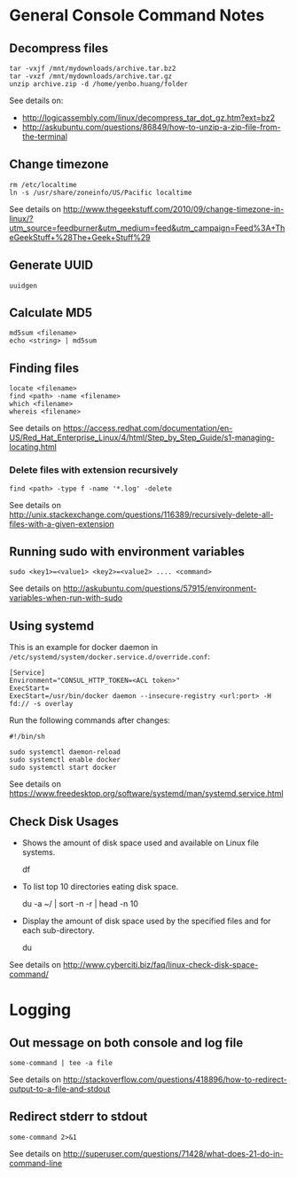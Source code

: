 # General Console Command Notes

## Decompress files

    tar -vxjf /mnt/mydownloads/archive.tar.bz2
    tar -vxzf /mnt/mydownloads/archive.tar.gz
    unzip archive.zip -d /home/yenbo.huang/folder

See details on:
* <http://logicassembly.com/linux/decompress_tar_dot_gz.htm?ext=bz2>
* <http://askubuntu.com/questions/86849/how-to-unzip-a-zip-file-from-the-terminal>

## Change timezone

    rm /etc/localtime
    ln -s /usr/share/zoneinfo/US/Pacific localtime

See details on <http://www.thegeekstuff.com/2010/09/change-timezone-in-linux/?utm_source=feedburner&utm_medium=feed&utm_campaign=Feed%3A+TheGeekStuff+%28The+Geek+Stuff%29>

## Generate UUID

    uuidgen

## Calculate MD5

    md5sum <filename>
    echo <string> | md5sum

## Finding files

    locate <filename>
    find <path> -name <filename>
    which <filename>
    whereis <filename>

See details on <https://access.redhat.com/documentation/en-US/Red_Hat_Enterprise_Linux/4/html/Step_by_Step_Guide/s1-managing-locating.html>

### Delete files with extension recursively

    find <path> -type f -name '*.log' -delete

See details on <http://unix.stackexchange.com/questions/116389/recursively-delete-all-files-with-a-given-extension>

## Running sudo with environment variables

    sudo <key1>=<value1> <key2>=<value2> .... <command>

See details on <http://askubuntu.com/questions/57915/environment-variables-when-run-with-sudo>

## Using systemd

This is an example for docker daemon in `/etc/systemd/system/docker.service.d/override.conf`:

    [Service]
    Environment="CONSUL_HTTP_TOKEN=<ACL token>"
    ExecStart=
    ExecStart=/usr/bin/docker daemon --insecure-registry <url:port> -H fd:// -s overlay

Run the following commands after changes:

    #!/bin/sh
    
    sudo systemctl daemon-reload
    sudo systemctl enable docker
    sudo systemctl start docker

See details on <https://www.freedesktop.org/software/systemd/man/systemd.service.html>

## Check Disk Usages

* Shows the amount of disk space used and available on Linux file systems.

    df

* To list top 10 directories eating disk space.

    du -a ~/ | sort -n -r | head -n 10

* Display the amount of disk space used by the specified files and for each sub-directory.

    du

See details on <http://www.cyberciti.biz/faq/linux-check-disk-space-command/>

# Logging

## Out message on both console and log file

    some-command | tee -a file

See details on <http://stackoverflow.com/questions/418896/how-to-redirect-output-to-a-file-and-stdout>

## Redirect stderr to stdout

    some-command 2>&1

See details on <http://superuser.com/questions/71428/what-does-21-do-in-command-line>
